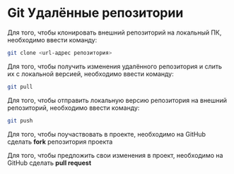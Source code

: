 # Git Удалённые репозитории

Для того, чтобы клонировать внешний репозиторий на локальный ПК, необходимо ввести команду:

```sh
git clone <url-адрес репозитория>
```

Для того, чтобы получить изменения удалённого репозитория и слить их с локальной версией, необходимо ввести команду:

```sh
git pull
```

Для того, чтобы отправить локальную версию репозитория на внешний репозиторий, необходимо ввести команду:

```sh
git push
```

Для того, чтобы поучаствовать в проекте, необходимо на GitHub сделать **fork** репозитория проекта

Для того, чтобы предложить свои изменения в проект, необходимо на GitHub сделать **pull request**
